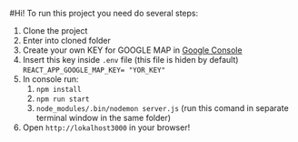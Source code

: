 #Hi! To run this project you need do several steps:

1. Clone the project
2. Enter into cloned folder
3. Create your own KEY for GOOGLE MAP in [Google Console](https://console.cloud.google.com)
4. Insert this key inside `.env` file (this file is hiden by default) `REACT_APP_GOOGLE_MAP_KEY= "YOR_KEY"`
5. In console run:
   1. `npm install`
   2. `npm run start`
   3. `node_modules/.bin/nodemon server.js` (run this comand in separate terminal window in the same folder)
6. Open `http://lokalhost3000` in your browser!
